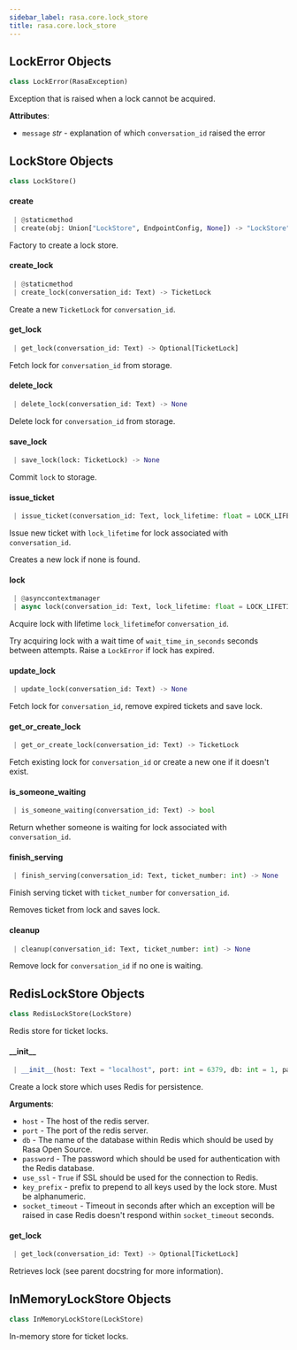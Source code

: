 ```yaml
---
sidebar_label: rasa.core.lock_store
title: rasa.core.lock_store
---
```

## LockError Objects

```python
class LockError(RasaException)
```

Exception that is raised when a lock cannot be acquired.

**Attributes**:

- `message` _str_ - explanation of which `conversation_id` raised the error

## LockStore Objects

```python
class LockStore()
```

#### create

```python
 | @staticmethod
 | create(obj: Union["LockStore", EndpointConfig, None]) -> "LockStore"
```

Factory to create a lock store.

#### create\_lock

```python
 | @staticmethod
 | create_lock(conversation_id: Text) -> TicketLock
```

Create a new `TicketLock` for `conversation_id`.

#### get\_lock

```python
 | get_lock(conversation_id: Text) -> Optional[TicketLock]
```

Fetch lock for `conversation_id` from storage.

#### delete\_lock

```python
 | delete_lock(conversation_id: Text) -> None
```

Delete lock for `conversation_id` from storage.

#### save\_lock

```python
 | save_lock(lock: TicketLock) -> None
```

Commit `lock` to storage.

#### issue\_ticket

```python
 | issue_ticket(conversation_id: Text, lock_lifetime: float = LOCK_LIFETIME) -> int
```

Issue new ticket with `lock_lifetime` for lock associated with
`conversation_id`.

Creates a new lock if none is found.

#### lock

```python
 | @asynccontextmanager
 | async lock(conversation_id: Text, lock_lifetime: float = LOCK_LIFETIME, wait_time_in_seconds: float = 1) -> AsyncGenerator[TicketLock, None]
```

Acquire lock with lifetime `lock_lifetime`for `conversation_id`.

Try acquiring lock with a wait time of `wait_time_in_seconds` seconds
between attempts. Raise a `LockError` if lock has expired.

#### update\_lock

```python
 | update_lock(conversation_id: Text) -> None
```

Fetch lock for `conversation_id`, remove expired tickets and save lock.

#### get\_or\_create\_lock

```python
 | get_or_create_lock(conversation_id: Text) -> TicketLock
```

Fetch existing lock for `conversation_id` or create a new one if
it doesn&#x27;t exist.

#### is\_someone\_waiting

```python
 | is_someone_waiting(conversation_id: Text) -> bool
```

Return whether someone is waiting for lock associated with
`conversation_id`.

#### finish\_serving

```python
 | finish_serving(conversation_id: Text, ticket_number: int) -> None
```

Finish serving ticket with `ticket_number` for `conversation_id`.

Removes ticket from lock and saves lock.

#### cleanup

```python
 | cleanup(conversation_id: Text, ticket_number: int) -> None
```

Remove lock for `conversation_id` if no one is waiting.

## RedisLockStore Objects

```python
class RedisLockStore(LockStore)
```

Redis store for ticket locks.

#### \_\_init\_\_

```python
 | __init__(host: Text = "localhost", port: int = 6379, db: int = 1, password: Optional[Text] = None, use_ssl: bool = False, key_prefix: Optional[Text] = None, socket_timeout: float = DEFAULT_SOCKET_TIMEOUT_IN_SECONDS) -> None
```

Create a lock store which uses Redis for persistence.

**Arguments**:

- `host` - The host of the redis server.
- `port` - The port of the redis server.
- `db` - The name of the database within Redis which should be used by Rasa
  Open Source.
- `password` - The password which should be used for authentication with the
  Redis database.
- `use_ssl` - `True` if SSL should be used for the connection to Redis.
- `key_prefix` - prefix to prepend to all keys used by the lock store. Must be
  alphanumeric.
- `socket_timeout` - Timeout in seconds after which an exception will be raised
  in case Redis doesn&#x27;t respond within `socket_timeout` seconds.

#### get\_lock

```python
 | get_lock(conversation_id: Text) -> Optional[TicketLock]
```

Retrieves lock (see parent docstring for more information).

## InMemoryLockStore Objects

```python
class InMemoryLockStore(LockStore)
```

In-memory store for ticket locks.

